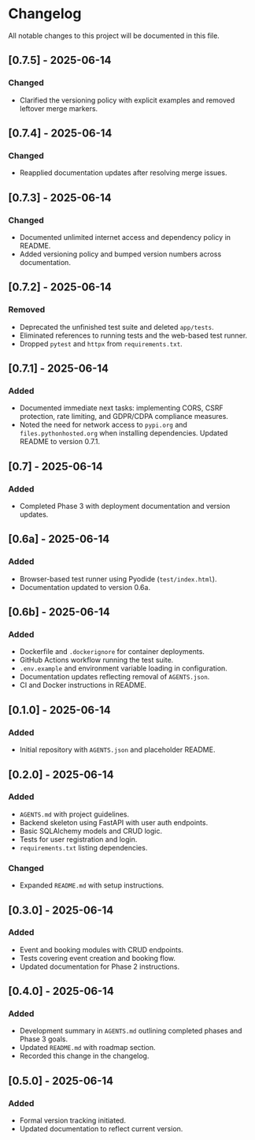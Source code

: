 # Changelog

All notable changes to this project will be documented in this file.

## [0.7.5] - 2025-06-14
### Changed
- Clarified the versioning policy with explicit examples and removed leftover merge markers.

## [0.7.4] - 2025-06-14
### Changed
- Reapplied documentation updates after resolving merge issues.

## [0.7.3] - 2025-06-14
### Changed
- Documented unlimited internet access and dependency policy in README.
- Added versioning policy and bumped version numbers across documentation.

## [0.7.2] - 2025-06-14
### Removed
- Deprecated the unfinished test suite and deleted `app/tests`.
- Eliminated references to running tests and the web-based test runner.
- Dropped `pytest` and `httpx` from `requirements.txt`.

## [0.7.1] - 2025-06-14
### Added
- Documented immediate next tasks: implementing CORS, CSRF protection,
  rate limiting, and GDPR/CDPA compliance measures.
- Noted the need for network access to `pypi.org` and `files.pythonhosted.org`
  when installing dependencies. Updated README to version 0.7.1.

## [0.7] - 2025-06-14
### Added
- Completed Phase 3 with deployment documentation and version updates.

## [0.6a] - 2025-06-14
### Added
- Browser-based test runner using Pyodide (`test/index.html`).
- Documentation updated to version 0.6a.

## [0.6b] - 2025-06-14
### Added
- Dockerfile and `.dockerignore` for container deployments.
- GitHub Actions workflow running the test suite.
- `.env.example` and environment variable loading in configuration.
- Documentation updates reflecting removal of `AGENTS.json`.
- CI and Docker instructions in README.

## [0.1.0] - 2025-06-14
### Added
- Initial repository with `AGENTS.json` and placeholder README.



## [0.2.0] - 2025-06-14
### Added
- `AGENTS.md` with project guidelines.
- Backend skeleton using FastAPI with user auth endpoints.
- Basic SQLAlchemy models and CRUD logic.
- Tests for user registration and login.
- `requirements.txt` listing dependencies.
### Changed
- Expanded `README.md` with setup instructions.

## [0.3.0] - 2025-06-14
### Added
- Event and booking modules with CRUD endpoints.
- Tests covering event creation and booking flow.
- Updated documentation for Phase 2 instructions.

## [0.4.0] - 2025-06-14
### Added
- Development summary in `AGENTS.md` outlining completed phases and Phase 3 goals.
- Updated `README.md` with roadmap section.
- Recorded this change in the changelog.

## [0.5.0] - 2025-06-14
### Added
- Formal version tracking initiated.
- Updated documentation to reflect current version.
